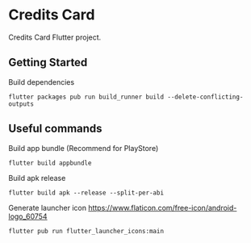 # Credits Card

Credits Card Flutter project.

## Getting Started
Build dependencies
```
flutter packages pub run build_runner build --delete-conflicting-outputs
```
## Useful commands
Build app bundle (Recommend for PlayStore)
```
flutter build appbundle
```

Build apk release
```
flutter build apk --release --split-per-abi
```

Generate launcher icon
https://www.flaticon.com/free-icon/android-logo_60754
```
flutter pub run flutter_launcher_icons:main
```